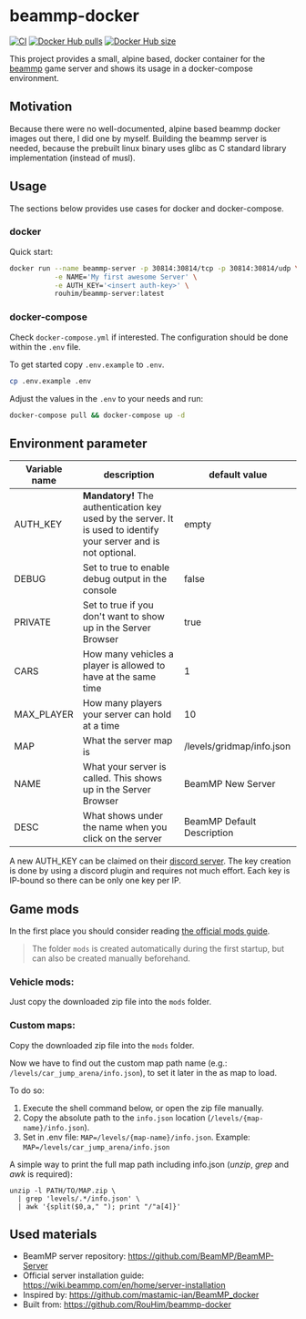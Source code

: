 # beammp-docker
[![CI](https://github.com/RouHim/beammp-docker/actions/workflows/main.yml/badge.svg?branch=main)](https://github.com/RouHim/beammp-docker/actions/workflows/main.yml)
[![Docker Hub pulls](https://img.shields.io/docker/pulls/rouhim/beammp-server.svg)](https://hub.docker.com/r/rouhim/beammp-server)
[![Docker Hub size](https://img.shields.io/docker/image-size/rouhim/beammp-server)](https://hub.docker.com/r/rouhim/beammp-server)


This project provides a small, alpine based, docker container for the [beammp](https://beammp.com) game server 
and shows its usage in a docker-compose environment.

## Motivation
Because there were no well-documented, alpine based beammp docker images out there,
I did one by myself.
Building the beammp server is needed, because the prebuilt linux binary
uses glibc as C standard library implementation (instead of musl).

## Usage
The sections below provides use cases for docker and docker-compose.

### docker
Quick start:

```bash
docker run --name beammp-server -p 30814:30814/tcp -p 30814:30814/udp \
           -e NAME='My first awesome Server' \
           -e AUTH_KEY='<insert auth-key>' \
           rouhim/beammp-server:latest
```

### docker-compose
Check `docker-compose.yml` if interested.
The configuration should be done within the `.env` file.

To get started copy `.env.example` to `.env`. 
```bash
cp .env.example .env
```

Adjust the values in the `.env` to your needs and run:
```bash
docker-compose pull && docker-compose up -d
```

## Environment parameter

Variable name   | description                                                                                   | default value
--------------- |---------------------------------------------------------------------------------------------- | -------- 
AUTH_KEY        | **Mandatory!** The authentication key used by the server. It is used to identify your server and is not optional.| empty
DEBUG           | Set to true to enable debug output in the console                                             | false
PRIVATE         | Set to true if you don't want to show up in the Server Browser                                | true
CARS            | How many vehicles a player is allowed to have at the same time                                | 1
MAX_PLAYER      | How many players your server can hold at a time                                               | 10
MAP             | What the server map is                                                                        | /levels/gridmap/info.json
NAME            | What your server is called. This shows up in the Server Browser                               | BeamMP New Server
DESC            | What shows under the name when you click on the server                                        | BeamMP Default Description

A new AUTH_KEY can be claimed on their [discord server](https://beammp.com/k/dashboard).
The key creation is done by using a discord plugin and requires not much effort.
Each key is IP-bound so there can be only one key per IP. 

## Game mods
In the first place you should consider reading [the official mods guide](https://wiki.beammp.com/en/home/server-installation#how-to-add-mods-to-your-server).

> The folder `mods` is created automatically during the first startup,
> but can also be created manually beforehand.

### Vehicle mods:
Just copy the downloaded zip file into the `mods` folder.

### Custom maps:
Copy the downloaded zip file into the `mods` folder.

Now we have to find out the custom map path name (e.g.: `/levels/car_jump_arena/info.json`),
to set it later in the as map to load.

To do so: 
1. Execute the shell command below, or open the zip file manually.
2. Copy the absolute path to the `info.json` location (`/levels/{map-name}/info.json`).
3. Set in .env file: `MAP=/levels/{map-name}/info.json`. 
   Example: `MAP=/levels/car_jump_arena/info.json` 

A simple way to print the full map path including info.json (_unzip_, _grep_ and _awk_ is required):
```shell
unzip -l PATH/TO/MAP.zip \
  | grep 'levels/.*/info.json' \
  | awk '{split($0,a," "); print "/"a[4]}'
```

## Used materials
- BeamMP server repository: https://github.com/BeamMP/BeamMP-Server
- Official server installation guide: https://wiki.beammp.com/en/home/server-installation
- Inspired by: https://github.com/mastamic-ian/BeamMP_docker
- Built from: https://github.com/RouHim/beammp-docker
